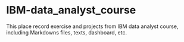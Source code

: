 # IBM-data_analyst_course

This place record exercise and projects from IBM data analyst course,
including Markdowns files, texts, dashboard, etc.
